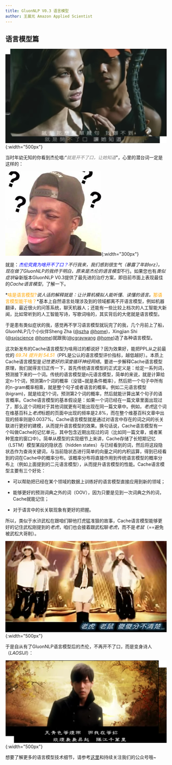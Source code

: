 ```yaml
---
title: GluonNLP V0.3 语言模型
author: 王晨光 Amazon Applied Scientist
---
```


## 语言模型篇

![](img/kaibuliaokou.png){:width="500px"}

当时年幼无知的你看到杰伦唱:“*<span style="color:gray">就是开不了口，让她知道</span>*”，心里的潜台词一定是这样的：

![](img/gewhat.jpg){:width="300px"}

就是：*<span style="color:blue">杰伦究竟为啥开不了口？</span>*不行我来，我们感到很生气（暴露了年龄orz）。现在做了GluonNLP的我终于明白，原来是杰伦的*语言模型*不行。如果您也有*类似症状*😀新版本GluonNLP V0.3提供了最先进的治疗方案，即目前市面上表现最佳的*Cache语言模型*，了解一下。

*<span style="color:orange">啥是语言模型?</span>*说人话的解释就是：让计算机模拟人能听懂、读懂的语言。*<span style="color:orange">那语言模型能干啥？</span>*基本上自然语言处理涉及到的领域都离不开语言模型，例如机器翻译，最近很火的问答系统，聊天机器人；还能有一些比较上档次的人工智能大新闻，比如常听到的人工智能写诗，写歌词啥的，其实背后的大佬就是语言模型。

于是患有类似症状的我，感觉再不学习语言模型就玩完了的我，几个月前上了船，GluonNLP几个小伙伴Sheng Zha ([@szha](https://github.com/szha) [@home](https://www.linkedin.com/in/shengzha))，Xingjian Shi ([@sxjscience](https://github.com/sxjscience) [@home](https://home.cse.ust.hk/~xshiab/))就跟我([@cgraywang](https://github.com/cgraywang) [@home](https://sites.google.com/site/raychenguangwang))造了各种语言模型。

这次新发布的Cache语言模型为啥用过的都说好？因为效果好，能把PPL从之前最优的 *<span style="color:orange">69.74 提升到 54.51</span>*（PPL是公认的语言模型评价指标，越低越好）。本质上Cache语言模型是*记性更好的深度循环神经网络*。要进一步解释Cache语言模型原理，我们就得言归正传一下，首先传统语言模型的正式定义是：给定一系列词，预测接下来的一个词。传统的语言模型是n元语言模型，简单的来说，就是计算给定n-1个词，预测第n个词的概率（没错~就是条件概率），然后把一个句子中所有的n-gram概率相乘，就是整个句子或者语言的概率。例如二元语言模型(bigram)，就是给定1个词，预测第2个词的概率，然后就能计算出某个句子的语言概率。Cache语言模型的基本假设是：如果一个词已经在一篇文章里面出现过了，那么这个词相对于其他词就更有可能出现在同一篇文章中。例如，*老虎*这个词在维基百科上*老虎*标题的页面中出现的频率是2.8%，而在整个维基百科文章中出现的频率则是0.0037%。Cache语言模型就是通过对语言中存在的词之间的长关联进行更好的建模，从而提升语言模型的效果。换句话说，Cache语言模型有一个叫做Cache的记忆单元，其中包含近期出现过的词（比如同一篇文章，或者某种宽度的窗口中）。简单从模型的实现细节上来讲，Cache存储了长短期记忆（LSTM）模型某段的隐状态（hidden states）与已经看到的词，然后将这段隐状态作为查询关键词，与当前隐状态进行简单的向量之间的内积运算，得到已经看到的词在Cache中的概率分布。该概率分布将直接作用到传统语言模型的概率分布上（例如上面提到的二元语言模型），从而提升语言模型的性能。Cache语言模型主要有三个好处：

* 可以帮助把已经在某个领域的数据上训练好的语言模型直接应用到新的领域；

* 能够更好的预测词典之外的词（OOV），因为只要是见到一次词典之外的词，Cache就能记住；

* 对于语言中的长关联现象有更好的把握。

所以，类似于水浒武松在跟咱们聊他打虎猛准狠的故事，Cache语言模型能够更好的记住武松刚提到的*老虎*，咱们也会接着跟武松聊*老虎*，而不是*老鼠*（==避免被武松大哥削）。

![](img/laohulaoshu.png){:width="500px"}

于是自从有了GluonNLP语言模型后的杰伦，不再开不了口，而是变身诗人（*LAOSIJI*）：

![](img/qinghuaci.png){:width="500px"}

想要了解更多的语言模型技术细节，请参考[这里](https://gluon-nlp.mxnet.io/scripts/index.html#language-model)和持续关注我们的公众号哦~
